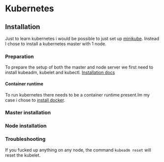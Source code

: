 # Kubernetes

## Installation

Just to learn kubernetes i would be possible to just set up [minikube](https://kubernetes.io/docs/tasks/tools/). Instead I chose to install a kubernetes master with 1 node.

### Preparation

To prepare the setup of both the master and node server we first need to install kubeadm, kubelet and kubectl. [Installation docs](https://kubernetes.io/docs/setup/production-environment/tools/kubeadm/install-kubeadm/)

#### Container runtime

To run kubernetes there needs to be a container runtime present.Im my case i chose to [install docker](https://docs.docker.com/engine/install/ubuntu/).

### Master installation

### Node installation

### Troubleshooting

If you fucked up anything on any node, the command ```kubeadm reset``` will reset the kubelet.
